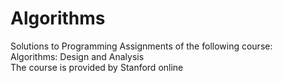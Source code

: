 # Algorithms
Solutions to Programming Assignments of the following course:    
Algorithms: Design and Analysis   
The course is provided by Stanford online 
